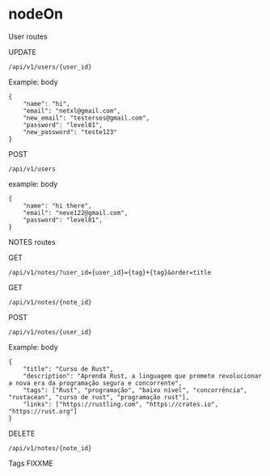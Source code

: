 # nodeOn
User routes

UPDATE
```
/api/v1/users/{user_id}
```

Example: 
body 
```
{
	"name": "hi",
	"email": "netxl@gmail.com",
	"new_email": "testerses@gmail.com",
	"password": "level81",
	"new_password": "teste123"
}
```

POST
```
/api/v1/users
```
example:
body
```
{
	"name": "hi there",
	"email": "neve122@gmail.com",
	"password": "level81",
}
```





NOTES routes

GET
```
/api/v1/notes/?user_id={user_id}={tag}+{tag}&order=title
```
GET
```
/api/v1/notes/{note_id}
```
POST
```
/api/v1/notes/{user_id}
```
Example:
body
```
{
	"title": "Curso de Rust",
	"description": "Aprenda Rust, a linguagem que promete revolucionar a nova era da programação segura e concorrente",
	"tags": ["Rust", "programação", "baixo nível", "concorrência", "rustacean", "curso de rust", "programação rust"],
	"links": ["https://rustling.com", "https://crates.io", "https://rust.org"]
}
```
DELETE
```
/api/v1/notes/{note_id}
```

Tags
FIXXME
